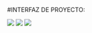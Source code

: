 #INTERFAZ DE PROYECTO:

![](https://github.com/BrandonCortez2003/SistemaAcademia_2023/blob/master/academia_linertec_1.png)
![](https://github.com/BrandonCortez2003/SistemaAcademia_2023/blob/master/academia_linertec_2.png)
![](https://github.com/BrandonCortez2003/SistemaAcademia_2023/blob/master/academia_linertec_3.png)
